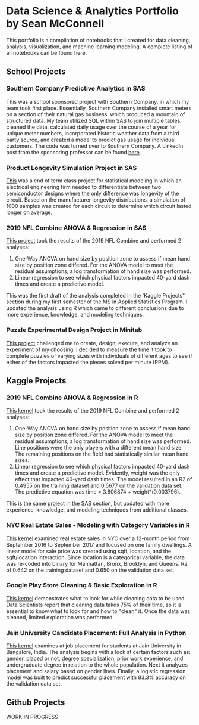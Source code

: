 # Data Science & Analytics Portfolio by Sean McConnell
This portfolio is a compilation of notebooks that I created for data cleaning, analysis, visualization, and machine learning modeling. A complete listing of all notebooks can be found here.

## School Projects

### Southern Company Predictive Analytics in SAS
This was a school sponsored project with Southern Company, in which my team took first place. Essentially, Southern Company installed smart meters on a section of their natural gas business, which produced a mountain of structured data. My team utilized SQL within SAS to join multiple tables, cleaned the data, calculated daily usage over the course of a year for unique meter numbers, incorporated historic weather data from a third party source, and created a model to predict gas usage for individual customers. The code was turned over to Southern Company. A LinkedIn post from the sponsoring professor can be found [here](https://www.linkedin.com/feed/update/urn:li:activity:6609995794374373376/).

### Product Longevity Simulation Project in SAS
[This](https://github.com/smcconn5/Portfolio/blob/master/Projects/Longevity%20Simulation%20Project.pdf) was a end of term class project for statistical modeling in which an electrical engineering firm needed to differentiate between two semiconductor designs where the only difference was longevity of the circuit. Based on the manufacturer longevity distributions, a simulation of 1000 samples was created for each circuit to determine which circuit lasted longer on average.

### 2019 NFL Combine ANOVA & Regression in SAS
[This project](https://github.com/smcconn5/Portfolio/blob/master/Projects/2019%20NFL%20Combine%20Analysis.pdf) took the results of the 2019 NFL Combine and performed 2 analyses:
1.	One-Way ANOVA on hand size by position zone to assess if mean hand size by position zone differed. For the ANOVA model to meet the residual assumptions, a log transformation of hand size was performed.
2.	Linear regression to see which physical factors impacted 40-yard dash times and create a predictive model.

This was the first draft of the analysis completed in the 'Kaggle Projects" section during my first semester of the MS in Applied Statistics Program. I updated the analysis using R which came to different conclusions due to more experience, knowledge, and modeling techniques.

### Puzzle Experimental Design Project in Minitab
[This project](https://github.com/smcconn5/Portfolio/blob/master/Projects/Puzzle%20Experimental%20Design%20Project.pdf) challenged me to create, design, execute, and analyze an experiment of my choosing. I decided to measure the time it took to complete puzzles of varying sizes with individuals of different ages to see if either of the factors impacted the pieces solved per minute (PPM).

## Kaggle Projects

### 2019 NFL Combine ANOVA & Regression in R
[This kernel](https://www.kaggle.com/smcconn5/2019-nfl-combine-anova-regression) took the results of the 2019 NFL Combine and performed 2 analyses:
1.	One-Way ANOVA on hand size by position zone to assess if mean hand size by position zone differed. For the ANOVA model to meet the residual assumptions, a log transformation of hand size was performed. Line positions were the only players with a different mean hand size. The remaining positions on the field had statistically similar mean hand sizes.
2.	Linear regression to see which physical factors impacted 40-yard dash times and create a predictive model. Evidently, weight was the only effect that impacted 40-yard dash times. The model resulted in an R2 of 0.4955 on the training dataset and 0.5677 on the validation data set. The predictive equation was time = 3.806874 + weight*(0.003796).

This is the same project in the SAS section, but updated with more experience, knowledge, and modeling techniques from additional classes.

### NYC Real Estate Sales - Modeling with Category Variables in R
[This kernel](https://www.kaggle.com/smcconn5/nyc-re-sales-modeling-with-category-variables) examined real estate sales in NYC over a 12-month period from September 2016 to September 2017 and focused on one family dwellings. A linear model for sale price was created using sqft, location, and the sqft/location interaction. Since location is a categorical variable, the data was re-coded into binary for Manhattan, Bronx, Brooklyn, and Queens. R2 of 0.642 on the training dataset and 0.650 on the validation data set.

### Google Play Store Cleaning & Basic Exploration in R
[This kernel](https://www.kaggle.com/smcconn5/google-play-store-cleaning-basic-exploration) demonstrates what to look for while cleaning data to be used. Data Scientists report that cleaning data takes 75% of their time, so it is essential to know what to look for and how to "clean" it. Once the data was cleaned, limited exploration was performed.

### Jain University Candidate Placement: Full Analysis in Python
[This kernel](https://www.kaggle.com/smcconn5/jain-university-candidate-placement-full-analysis) examines at job placement for students at Jain University in Bangalore, India. The analysis begins with a look at certain factors such as: gender, placed or not, degree specialization, prior work experience, and undergraduate degree in relation to the whole population. Next it analyzes placement and salary based on gender lines. Finally, a logistic regression model was built to predict successful placement with 83.3% accuracy on the validation data set.

## Github Projects

WORK IN PROGRESS
